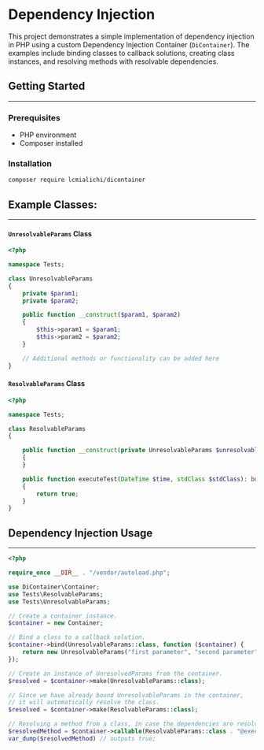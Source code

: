 # Dependency Injection

This project demonstrates a simple implementation of dependency injection in PHP using a custom Dependency Injection Container (`DiContainer`). The examples include binding classes to callback solutions, creating class instances, and resolving methods with resolvable dependencies.

## Getting Started
---
### Prerequisites

- PHP environment
- Composer installed

### Installation

```bash
composer require lcmialichi/dicontainer
```


## Example Classes:
---


#### `UnresolvableParams` Class

```php
<?php

namespace Tests;

class UnresolvableParams
{
    private $param1;
    private $param2;

    public function __construct($param1, $param2)
    {
        $this->param1 = $param1;
        $this->param2 = $param2;
    }

    // Additional methods or functionality can be added here
}

```

#### `ResolvableParams` Class

```php
<?php

namespace Tests;

class ResolvableParams
{

    public function __construct(private UnresolvableParams $unresolvableParams)
    {
    }

    public function executeTest(DateTime $time, stdClass $stdClass): bool
    {
        return true;
    }
}
```

## Dependency Injection Usage
---

```php
<?php

require_once __DIR__ . "/vendor/autoload.php";

use DiContainer\Container;
use Tests\ResolvableParams;
use Tests\UnresolvableParams;

// Create a container instance.
$container = new Container;

// Bind a class to a callback solution.
$container->bind(UnresolvableParams::class, function ($container) {
    return new UnresolvableParams("first parameter", "second parameter");
});

// Create an instance of UnresolvedParams from the container.
$resolved = $container->make(UnresolvableParams::class);

// Since we have already bound UnresolvableParams in the container,
// it will automatically resolve the class.
$resolved = $container->make(ResolvableParams::class);

// Resolving a method from a class, in case the dependencies are resolvable.
$resolvedMethod = $container->callable(ResolvableParams::class . "@executeTest");
var_dump($resolvedMethod) // outputs true;

```